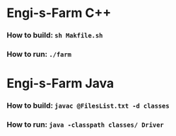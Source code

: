 # Engi-s-Farm C++

### How to build: `sh Makfile.sh`
### How to run: `./farm`

# Engi-s-Farm Java

### How to build: `javac @FilesList.txt -d classes`
### How to run: `java -classpath classes/ Driver`
